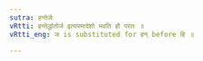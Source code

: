 ```yaml
---
sutra: हन्तेर्जः
vRtti: हन्तेर्द्धातोर्ज इत्ययमादेशो भवति हौ परतः ॥
vRtti_eng: ज is substituted for हन् before हि ॥

---
```

